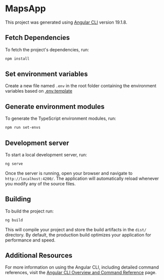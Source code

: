 # MapsApp

This project was generated using [Angular CLI](https://github.com/angular/angular-cli) version 19.1.8.

## Fetch Dependencies

To fetch the project's dependencies, run:

```bash
npm install
```

## Set environment variables

Create a new file named `.env` in the root folder containing the environment variables based on [.env.template](.env.template)

## Generate environment modules

To generate the TypeScript environment modules, run:

```bash
npm run set-envs
```

## Development server

To start a local development server, run:

```bash
ng serve
```

Once the server is running, open your browser and navigate to `http://localhost:4200/`. The application will automatically reload whenever you modify any of the source files.

## Building

To build the project run:

```bash
ng build
```

This will compile your project and store the build artifacts in the `dist/` directory. By default, the production build optimizes your application for performance and speed.

## Additional Resources

For more information on using the Angular CLI, including detailed command references, visit the [Angular CLI Overview and Command Reference](https://angular.dev/tools/cli) page.
